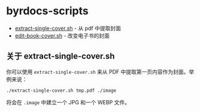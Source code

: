 # byrdocs-scripts

- [extract-single-cover.sh](extract-single-cover.sh) - 从 pdf 中提取封面
- [edit-book-cover.sh](edit-book-cover.sh) - 改变电子书的封面

## 关于 extract-single-cover.sh

你可以使用 `extract-single-cover.sh` 来从 PDF 中提取第一页内容作为封面。举例来说：

```shell
./extract-single-cover.sh tmp.pdf ./image
```

将会在 `.image` 中建立一个 JPG 和一个 WEBP 文件。
